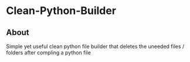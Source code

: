 # Clean-Python-Builder

## About
Simple yet useful clean python file builder that deletes the uneeded files / folders after compling a python file
